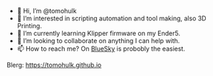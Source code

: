 - 👋 Hi, I’m @tomohulk
- 👀 I’m interested in scripting automation and tool making, also 3D Printing.
- 🌱 I’m currently learning Klipper firmware on my Ender5.
- 💞️ I’m looking to collaborate on anything I can help with.
- 📫 How to reach me?  On [BlueSky](https://bsky.app/profile/tomohulk.bsky.social) is probobly the easiest.

Blerg:
https://tomohulk.github.io

<!---
tomohulk/tomohulk is a ✨ special ✨ repository because its `README.md` (this file) appears on your GitHub profile.
You can click the Preview link to take a look at your changes.
--->
